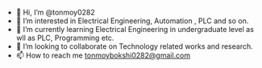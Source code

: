 - 👋 Hi, I’m @tonmoy0282
- 👀 I’m interested in Electrical Engineering, Automation , PLC and so on. 
- 🌱 I’m currently learning Electrical Engineering in undergraduate level as wll as PLC, Programming etc. 
- 💞️ I’m looking to collaborate on Technology related works and research. 
- 📫 How to reach me tonmoybokshi0282@gmail.com

<!---
tonmoy0282/tonmoy0282 is a ✨ special ✨ repository because its `README.md` (this file) appears on your GitHub profile.
You can click the Preview link to take a look at your changes.
--->
